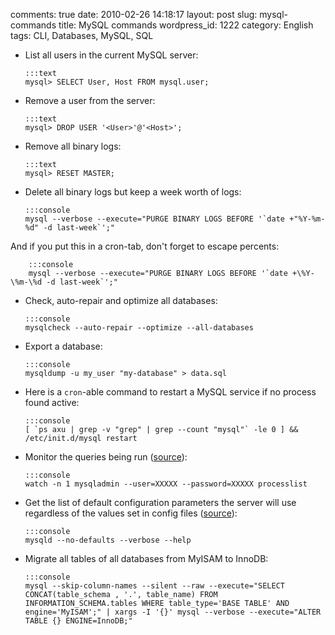 comments: true
date: 2010-02-26 14:18:17
layout: post
slug: mysql-commands
title: MySQL commands
wordpress_id: 1222
category: English
tags: CLI, Databases, MySQL, SQL




  * List all users in the current MySQL server:


        :::text
        mysql> SELECT User, Host FROM mysql.user;







  * Remove a user from the server:


        :::text
        mysql> DROP USER '<User>'@'<Host>';







  * Remove all binary logs:


        :::text
        mysql> RESET MASTER;







  * Delete all binary logs but keep a week worth of logs:


        :::console
        mysql --verbose --execute="PURGE BINARY LOGS BEFORE '`date +"%Y-%m-%d" -d last-week`';"



And if you put this in a cron-tab, don't forget to escape percents:


        :::console
        mysql --verbose --execute="PURGE BINARY LOGS BEFORE '`date +\%Y-\%m-\%d -d last-week`';"







  * Check, auto-repair and optimize all databases:


        :::console
        mysqlcheck --auto-repair --optimize --all-databases







  * Export a database:


        :::console
        mysqldump -u my_user "my-database" > data.sql







  * Here is a `cron`-able command to restart a MySQL service if no process found active:


        :::console
        [ `ps axu | grep -v "grep" | grep --count "mysql"` -le 0 ] && /etc/init.d/mysql restart







  * Monitor the queries being run ([source](http://blog.urfix.com/25-%E2%80%93-sick-linux-commands/)):


        :::console
        watch -n 1 mysqladmin --user=XXXXX --password=XXXXX processlist







  * Get the list of default configuration parameters the server will use regardless of the values set in config files ([source](http://dev.mysql.com/doc/refman/5.1/en/server-system-variables.html)):


        :::console
        mysqld --no-defaults --verbose --help







  * Migrate all tables of all databases from MyISAM to InnoDB:


        :::console
        mysql --skip-column-names --silent --raw --execute="SELECT CONCAT(table_schema , '.', table_name) FROM INFORMATION_SCHEMA.tables WHERE table_type='BASE TABLE' AND engine='MyISAM';" | xargs -I '{}' mysql --verbose --execute="ALTER TABLE {} ENGINE=InnoDB;"







